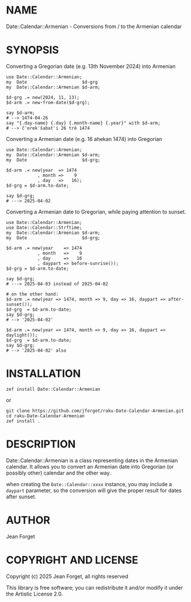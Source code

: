 NAME
====

Date::Calendar::Armenian - Conversions from / to the Armenian calendar

SYNOPSIS
========

Converting a Gregorian date (e.g. 13th November 2024) into Armenian

```
use Date::Calendar::Armenian;
my  Date                     $d-grg
my  Date::Calendar::Armenian $d-arm;

$d-grg .= new(2024, 11, 13);
$d-arm .= new-from-date($d-grg);

say $d-arm;
# --> 1474-04-26
say "{.day-name} {.day} {.month-name} {.year}" with $d-arm;
# --> čʿorekʿšabatʿi 26 trē 1474

```

Converting a Armenian date (e.g. 16 ahekan 1474) into Gregorian

```
use Date::Calendar::Armenian;
my  Date::Calendar::Armenian $d-arm;
my  Date                     $d-grg;

$d-arm .= new(year  => 1474
            , month =>    9
            , day   =>   16);
$d-grg = $d-arm.to-date;

say $d-grg;
# ---> 2025-04-02
```

Converting a Armenian date to Gregorian, while paying attention to sunset.

```
use Date::Calendar::Armenian;
use Date::Calendar::Strftime;
my  Date::Calendar::Armenian $d-arm;
my  Date                     $d-grg;

$d-arm .= new(year    => 1474
            , month   =>    9
            , day     =>   16
            , daypart => before-sunrise());
$d-grg = $d-arm.to-date;

say $d-grg;
# ---> 2025-04-03 instead of 2025-04-02

# on the other hand:
$d-arm .= new(year => 1474, month => 9, day => 16, daypart => after-sunset());
$d-grg  = $d-arm.to-date;
say $d-grg;
# --> '2025-04-02'

$d-arm .= new(year => 1474, month => 9, day => 16, daypart => daylight());
$d-grg  = $d-arm.to-date;
say $d-grg;
# --> '2025-04-02' also
```

INSTALLATION
============

```shell
zef install Date::Calendar::Armenian
```

or

```shell
git clone https://github.com/jforget/raku-Date-Calendar-Armenian.git
cd raku-Date-Calendar-Armenian
zef install .
```

DESCRIPTION
===========

Date::Calendar::Armenian is a class representing dates in the Armenian
calendar. It allows you to convert an Armenian date into Gregorian (or
possibly other) calendar and the other way.

when creating  the `Date::Calendar::xxxx` instance, you  may include a
`daypart` parameter, so the conversion will give the proper result for
dates after sunset.

AUTHOR
======

Jean Forget <J2N-FORGET at orange dot fr>

COPYRIGHT AND LICENSE
=====================

Copyright (c) 2025 Jean Forget, all rights reserved

This library is free software; you can redistribute it and/or modify it under the Artistic License 2.0.


